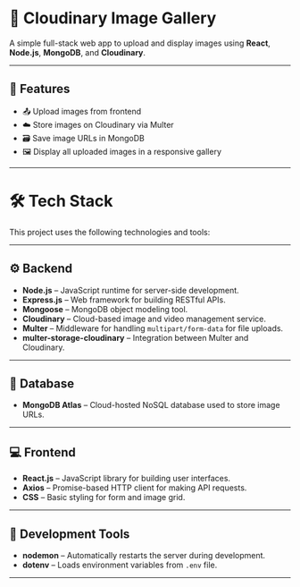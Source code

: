 # 🌄 Cloudinary Image Gallery

A simple full-stack web app to upload and display images using **React**, **Node.js**, **MongoDB**, and **Cloudinary**.

---

## 🚀 Features

- 📤 Upload images from frontend
- ☁️ Store images on Cloudinary via Multer
- 🗃️ Save image URLs in MongoDB
- 🖼️ Display all uploaded images in a responsive gallery

---

# 🛠 Tech Stack

This project uses the following technologies and tools:

---

## ⚙️ Backend

- **Node.js** – JavaScript runtime for server-side development.
- **Express.js** – Web framework for building RESTful APIs.
- **Mongoose** – MongoDB object modeling tool.
- **Cloudinary** – Cloud-based image and video management service.
- **Multer** – Middleware for handling `multipart/form-data` for file uploads.
- **multer-storage-cloudinary** – Integration between Multer and Cloudinary.

---

## 💾 Database

- **MongoDB Atlas** – Cloud-hosted NoSQL database used to store image URLs.

---

## 💻 Frontend

- **React.js** – JavaScript library for building user interfaces.
- **Axios** – Promise-based HTTP client for making API requests.
- **CSS** – Basic styling for form and image grid.

---

## 🧪 Development Tools

- **nodemon** – Automatically restarts the server during development.
- **dotenv** – Loads environment variables from `.env` file.

---
